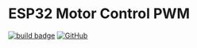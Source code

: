 # ESP32 Motor Control PWM

<a href="#releases">![build badge](https://img.shields.io/badge/version-v0.1.0-blue.svg)</a> 
<a href="https://github.com/thisdp/ESP32MCPWM/blob/master/LICENSE.txt">![GitHub](https://img.shields.io/github/license/mashape/apistatus.svg)</a>
